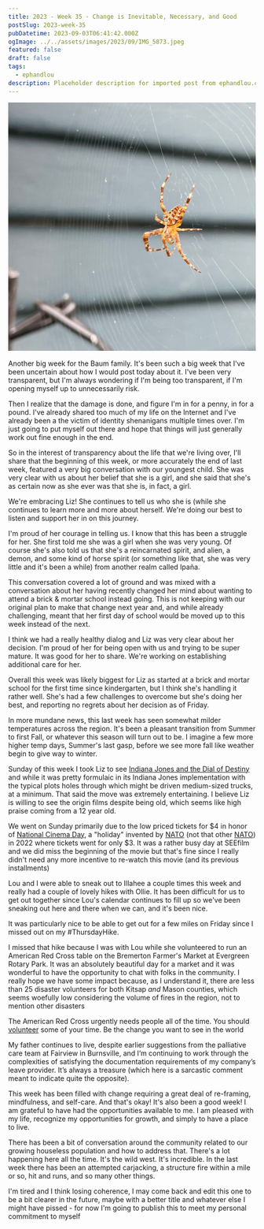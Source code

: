 ```yaml
---
title: 2023 - Week 35 - Change is Inevitable, Necessary, and Good
postSlug: 2023-week-35
pubDatetime: 2023-09-03T06:41:42.000Z
ogImage: ../../assets/images/2023/09/IMG_5873.jpeg
featured: false
draft: false
tags:
  - ephandlou
description: Placeholder description for imported post from ephandlou.com
---
```


![Featured Image](../../assets/images/2023/09/IMG_5873.jpeg)

Another big week for the Baum family. It's been such a big week that I've been uncertain about how I would post today about it. I've been very transparent, but I'm always wondering if I'm being too transparent, if I'm opening myself up to unnecessarily risk.

Then I realize that the damage is done, and figure I'm in for a penny, in for a pound. I've already shared too much of my life on the Internet and I've already been a the victim of identity shenanigans multiple times over. I'm just going to put myself out there and hope that things will just generally work out fine enough in the end.

So in the interest of transparency about the life that we're living over, I'll share that the beginning of this week, or more accurately the end of last week, featured a very big conversation with our youngest child. She was very clear with us about her belief that she is a girl, and she said that she's as certain now as she ever was that she is, in fact, a girl.

We're embracing Liz! She continues to tell us who she is (while she continues to learn more and more about herself. We're doing our best to listen and support her in on this journey.

I'm proud of her courage in telling us. I know that this has been a struggle for her. She first told me she was a girl when she was very young. Of course she's also told us that she's a reincarnated spirit, and alien, a demon, and some kind of horse spirit (or something like that, she was very little and it's been a while) from another realm called Ipaña.

This conversation covered a lot of ground and was mixed with a conversation about her having recently changed her mind about wanting to attend a brick & mortar school instead going. This is not keeping with our original plan to make that change next year and, and while already challenging, meant that her first day of school would be moved up to this week instead of the next.

I think we had a really healthy dialog and Liz was very clear about her decision. I'm proud of her for being open with us and trying to be super mature. It was good for her to share. We're working on establishing additional care for her.

Overall this week was likely biggest for Liz as started at a brick and mortar school for the first time since kindergarten, but I think she's handling it rather well. She's had a few challenges to overcome but she's doing her best, and reporting no regrets about her decision as of Friday.

In more mundane news, this last week has seen somewhat milder temperatures across the region. It's been a pleasant transition from Summer to first Fall, or whatever this season will turn out to be. I imagine a few more higher temp days, Summer's last gasp, before we see more fall like weather begin to give way to winter.

Sunday of this week I took Liz to see [Indiana Jones and the Dial of Destiny](https://www.imdb.com/title/tt1462764/) and while it was pretty formulaic in its Indiana Jones implementation with the typical plots holes through which might be driven medium-sized trucks, at a minimum. That said the move was extremely entertaining. I believe Liz is willing to see the origin films despite being old, which seems like high praise coming from a 12 year old.

We went on Sunday primarily due to the low priced tickets for $4 in honor of [National Cinema Day](https://en.wikipedia.org/wiki/National_Association_of_Theatre_Owners#National_Cinema_Day), a "holiday" invented by [NATO](https://en.wikipedia.org/wiki/National_Association_of_Theatre_Owners) (not that other [NATO](https://en.wikipedia.org/wiki/NATO)) in 2022 where tickets went for only $3. It was a rather busy day at SEEfilm and we did miss the beginning of the movie but that's fine since I really didn't need any more incentive to re-watch this movie (and its previous installments)

Lou and I were able to sneak out to Illahee a couple times this week and really had a couple of lovely hikes with Ollie. It has been difficult for us to get out together since Lou's calendar continues to fill up so we've been sneaking out here and there when we can, and it's been nice.

It was particularly nice to be able to get out for a few miles on Friday since I missed out on my #ThursdayHike.

I missed that hike because I was with Lou while she volunteered to run an American Red Cross table on the Bremerton Farmer's Market at Evergreen Rotary Park. It was an absolutely beautiful day for a market and it was wonderful to have the opportunity to chat with folks in the community. I really hope we have some impact because, as I understand it, there are less than 25 disaster volunteers for both Kitsap _and_ Mason counties, which seems woefully low considering the volume of fires in the region, not to mention other disasters

The American Red Cross urgently needs people all of the time. You should [volunteer](https://www.redcross.org/volunteer/become-a-volunteer/urgent-need-for-volunteers.html) some of your time. Be the change you want to see in the world

My father continues to live, despite earlier suggestions from the palliative care team at Fairview in Burnsville, and I’m continuing to work through the complexities of satisfying the documentation requirements of my company’s leave provider. It’s always a treasure (which here is a sarcastic comment meant to indicate quite the opposite).

This week has been filled with change requiring a great deal of re-framing, mindfulness, and self-care. And that's okay! It's also been a good week! I am grateful to have had the opportunities available to me. I am pleased with my life, recognize my opportunities for growth, and simply to have a place to live.

There has been a bit of conversation around the community related to our growing houseless population and how to address that. There's a lot happening here all the time. It's the wild west. It's incredible. In the last week there has been an attempted carjacking, a structure fire within a mile or so, hit and runs, and so many other things.

I'm tired and I think losing coherence, I may come back and edit this one to be a bit clearer in the future, maybe with a better title and whatever else I might have pissed - for now I'm going to publish this to meet my personal commitment to myself

